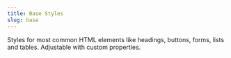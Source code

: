 ```yaml
---
title: Base Styles
slug: base
---
```


Styles for most common HTML elements like headings, buttons, forms, lists and tables. Adjustable with custom properties.

<!---
View some examples:

---

# Heading 1

## Heading 2

### Heading 3

#### Heading 4

##### Heading 5

###### Heading 6

---

<p><textarea></textarea></p>
<button href="#">This is a button</button>

---

| Tables   |      Are      |  Cool |
|----------|:-------------:|------:|
| col 1 is |  left-aligned | $1600 |
| col 2 is |    centered   |   $12 |
| col 3 is | right-aligned |    $1 |

---

```
This is code
```

---

> This is a quote

-->
